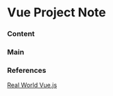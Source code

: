 # Vue Project Note

### Content



### Main





### References

[Real World Vue.js](https://www.vuemastery.com/courses/real-world-vue-js/vue-cli/)